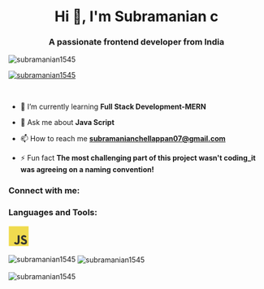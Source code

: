 <h1 align="center">Hi 👋, I'm Subramanian c</h1>
<h3 align="center">A passionate frontend developer from India</h3>

<p align="left"> <img src="https://komarev.com/ghpvc/?username=subramanian1545&label=Profile%20views&color=0e75b6&style=flat" alt="subramanian1545" /> </p>

<p align="left"> <a href="https://github.com/ryo-ma/github-profile-trophy"><img src="https://github-profile-trophy.vercel.app/?username=subramanian1545" alt="subramanian1545" /></a> </p>

<p align="left"> <a href="https://twitter.com/" target="blank"><img src="https://img.shields.io/twitter/follow/?logo=twitter&style=for-the-badge" alt="" /></a> </p>

- 🌱 I’m currently learning **Full Stack Development-MERN**

- 💬 Ask me about **Java Script**

- 📫 How to reach me **subramanianchellappan07@gmail.com**

- ⚡ Fun fact **The most challenging part of this project wasn't coding_it was agreeing on a naming convention!**

<h3 align="left">Connect with me:</h3>
<p align="left">
</p>

<h3 align="left">Languages and Tools:</h3>
<p align="left"> <a href="https://developer.mozilla.org/en-US/docs/Web/JavaScript" target="_blank" rel="noreferrer"> <img src="https://raw.githubusercontent.com/devicons/devicon/master/icons/javascript/javascript-original.svg" alt="javascript" width="40" height="40"/> </a> </p>

<p><img align="left" src="https://github-readme-stats.vercel.app/api/top-langs?username=subramanian1545&show_icons=true&locale=en&layout=compact" alt="subramanian1545" /></p>

<p>&nbsp;<img align="center" src="https://github-readme-stats.vercel.app/api?username=subramanian1545&show_icons=true&locale=en" alt="subramanian1545" /></p>

<p><img align="center" src="https://github-readme-streak-stats.herokuapp.com/?user=subramanian1545&" alt="subramanian1545" /></p>

